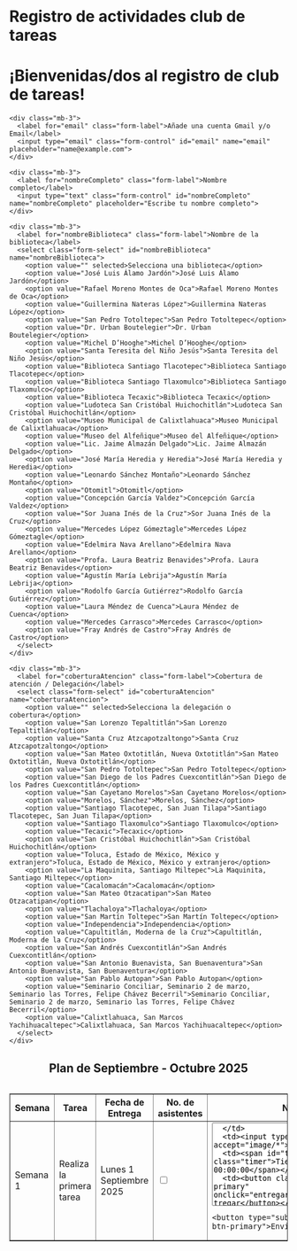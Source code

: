 # Registro de actividades club de tareas
<html lang="es">
<head>
  <meta charset="utf-8">
  <meta name="viewport" content="width=device-width, initial-scale=1">
  <title>Servicios Sociales Registro</title>
  <link href="https://cdn.jsdelivr.net/npm/bootstrap@5.3.7/dist/css/bootstrap.min.css" rel="stylesheet">
  <style>
    body {
      padding: 20px;
    }

    h1 {
      color: #0d6efd;
    }

    .blue-row {
      background-color: #cce5ff;
    }

    .pink-row {
      background-color: #f8d7da;
    }

    .red-row {
      background-color: #f5c6cb;
    }

    .imagen {
      max-width: 100%;
      height: auto;
      border: 2px solid #333;
      border-radius: 10px;
      margin-top: 20px;
    }

    input[type="file"] {
      margin-top: 20px;
      padding: 10px;
      background-color: #4CAF50;
      color: white;
      border: none;
      border-radius: 5px;
      cursor: pointer;
    }

    input[type="file"]:hover {
      background-color: #45a049;
    }

    textarea {
      width: 95%;
      height: 120px;
      resize: vertical;
    }

    .timer {
      font-size: 14px;
      font-weight: bold;
      color: #d63384;
    }
  </style>
</head>
<body>

  <h1>¡Bienvenidas/dos al registro de club de tareas!</h1>

  <form class="form registro" action="https://formspree.io/f/mwpnppbz" method="POST" enctype="multipart/form-data">

    <div class="mb-3">
      <label for="email" class="form-label">Añade una cuenta Gmail y/o Email</label>
      <input type="email" class="form-control" id="email" name="email" placeholder="name@example.com">
    </div>

    <div class="mb-3">
      <label for="nombreCompleto" class="form-label">Nombre completo</label>
      <input type="text" class="form-control" id="nombreCompleto" name="nombreCompleto" placeholder="Escribe tu nombre completo">
    </div>

    <div class="mb-3">
      <label for="nombreBiblioteca" class="form-label">Nombre de la biblioteca</label>
      <select class="form-select" id="nombreBiblioteca" name="nombreBiblioteca">
        <option value="" selected>Selecciona una biblioteca</option>
        <option value="José Luis Álamo Jardón">José Luis Álamo Jardón</option>
        <option value="Rafael Moreno Montes de Oca">Rafael Moreno Montes de Oca</option>
        <option value="Guillermina Nateras López">Guillermina Nateras López</option>
        <option value="San Pedro Totoltepec">San Pedro Totoltepec</option>
        <option value="Dr. Urban Boutelegier">Dr. Urban Boutelegier</option>
        <option value="Michel D’Hooghe">Michel D’Hooghe</option>
        <option value="Santa Teresita del Niño Jesús">Santa Teresita del Niño Jesús</option>
        <option value="Biblioteca Santiago Tlacotepec">Biblioteca Santiago Tlacotepec</option>
        <option value="Biblioteca Santiago Tlaxomulco">Biblioteca Santiago Tlaxomulco</option>
        <option value="Biblioteca Tecaxic">Biblioteca Tecaxic</option>
        <option value="Ludoteca San Cristóbal Huichochitlán">Ludoteca San Cristóbal Huichochitlán</option>
        <option value="Museo Municipal de Calixtlahuaca">Museo Municipal de Calixtlahuaca</option>
        <option value="Museo del Alfeñique">Museo del Alfeñique</option>
        <option value="Lic. Jaime Almazán Delgado">Lic. Jaime Almazán Delgado</option>
        <option value="José María Heredia y Heredia">José María Heredia y Heredia</option>
        <option value="Leonardo Sánchez Montaño">Leonardo Sánchez Montaño</option>
        <option value="Otomitl">Otomitl</option>
        <option value="Concepción García Valdez">Concepción García Valdez</option>
        <option value="Sor Juana Inés de la Cruz">Sor Juana Inés de la Cruz</option>
        <option value="Mercedes López Gómeztagle">Mercedes López Gómeztagle</option>
        <option value="Edelmira Nava Arellano">Edelmira Nava Arellano</option>
        <option value="Profa. Laura Beatriz Benavides">Profa. Laura Beatriz Benavides</option>
        <option value="Agustín María Lebrija">Agustín María Lebrija</option>
        <option value="Rodolfo García Gutiérrez">Rodolfo García Gutiérrez</option>
        <option value="Laura Méndez de Cuenca">Laura Méndez de Cuenca</option>
        <option value="Mercedes Carrasco">Mercedes Carrasco</option>
        <option value="Fray Andrés de Castro">Fray Andrés de Castro</option>
      </select>
    </div>

    <div class="mb-3">
      <label for="coberturaAtencion" class="form-label">Cobertura de atención / Delegación</label>
      <select class="form-select" id="coberturaAtencion" name="coberturaAtencion">
        <option value="" selected>Selecciona la delegación o cobertura</option>
        <option value="San Lorenzo Tepaltitlán">San Lorenzo Tepaltitlán</option>
        <option value="Santa Cruz Atzcapotzaltongo">Santa Cruz Atzcapotzaltongo</option>
        <option value="San Mateo Oxtotitlán, Nueva Oxtotitlán">San Mateo Oxtotitlán, Nueva Oxtotitlán</option>
        <option value="San Pedro Totoltepec">San Pedro Totoltepec</option>
        <option value="San Diego de los Padres Cuexcontitlán">San Diego de los Padres Cuexcontitlán</option>
        <option value="San Cayetano Morelos">San Cayetano Morelos</option>
        <option value="Morelos, Sánchez">Morelos, Sánchez</option>
        <option value="Santiago Tlacotepec, San Juan Tilapa">Santiago Tlacotepec, San Juan Tilapa</option>
        <option value="Santiago Tlaxomulco">Santiago Tlaxomulco</option>
        <option value="Tecaxic">Tecaxic</option>
        <option value="San Cristóbal Huichochitlán">San Cristóbal Huichochitlán</option>
        <option value="Toluca, Estado de México, México y extranjero">Toluca, Estado de México, México y extranjero</option>
        <option value="La Maquinita, Santiago Miltepec">La Maquinita, Santiago Miltepec</option>
        <option value="Cacalomacán">Cacalomacán</option>
        <option value="San Mateo Otzacatipan">San Mateo Otzacatipan</option>
        <option value="Tlachaloya">Tlachaloya</option>
        <option value="San Martín Toltepec">San Martín Toltepec</option>
        <option value="Independencia">Independencia</option>
        <option value="Capultitlán, Moderna de la Cruz">Capultitlán, Moderna de la Cruz</option>
        <option value="San Andrés Cuexcontitlán">San Andrés Cuexcontitlán</option>
        <option value="San Antonio Buenavista, San Buenaventura">San Antonio Buenavista, San Buenaventura</option>
        <option value="San Pablo Autopan">San Pablo Autopan</option>
        <option value="Seminario Conciliar, Seminario 2 de marzo, Seminario las Torres, Felipe Chávez Becerril">Seminario Conciliar, Seminario 2 de marzo, Seminario las Torres, Felipe Chávez Becerril</option>
        <option value="Calixtlahuaca, San Marcos Yachihuacaltepec">Calixtlahuaca, San Marcos Yachihuacaltepec</option>
      </select>
    </div>
<h2 style="text-align:center;">Plan de Septiembre - Octubre 2025</h2>
  <table class="table table-bordered">
   <!DOCTYPE html>
<html lang="es">
<head>
  <meta charset="UTF-8">
  <meta name="viewport" content="width=device-width, initial-scale=1.0">
  <title>Contador de Tiempo</title>
</head>
<body>
<form class="form registro"
action="https://formspree.io/f/mwpnppbz"
method="POST">
<table border="1">
  <thead>
        <tr>
          <th>Semana</th>
          <th>Tarea</th>
          <th>Fecha de Entrega</th>
          <th>No. de asistentes</th>
          <th>Notas</th>
          <th>Archivos</th>
          <th>Tiempo Restante</th>
          <th>Entrega</th>
          <th>Evidencia Fotográfica</th>
        </tr>
</thead>
  <tbody>
      <td>Semana 1</td>
  <td>Realiza la primera tarea</td>
  <td>Lunes 1 Septiembre 2025</td>
  <td><input type="checkbox" class="check-input" data-id="1"></td>
  <td><textarea name="notes1" placeholder="Añade aquí tu nota informativa" style="resize: both; width: 300px; height: 150px;">
  </td>
  <td><input type="file" accept="image/*"></td>
  <td><span id="timer1" class="timer">Tiempo restante: 00d 00:00:00</span></td>
  <td><button class="btn btn-primary" onclick="entregarActividad(this)">Entregar</button></td>
  <td><button><input type="file"></button></td>
  
</tr>

    <tr>
      <td>Semana 1</td>
      <td>Haz el análisis inicial</td>
      <td>Martes 2 Septiembre 2025</td>
      <td><input type="checkbox" class="check-input" data-id="2"></td>
      <td><textarea name="notes1" placeholder="Añade aquí tu nota informativa" style="resize: both; width: 300px; height: 150px;">
      </td>
      <td><input type="file" accept="image/*"></td>
      <td><span id="timer2" class="timer">Tiempo restante: 00d 00:00:00</span></td>
      <td><button class="btn btn-primary" onclick="entregarActividad(this)">Entregar</button></td>
      <td><button><input type="file"></button></td>
     
</tr>

    <!-- Semana 2 -->
    <tr>
      <td>Semana 2</td>
      <td>Define los objetivos</td>
      <td>Lunes 8 Septiembre 2025</td>
      <td><input type="checkbox" class="check-input" data-id="3"></td>
      <td><textarea name="notes1" placeholder="Añade aquí tu nota informativa" style="resize: both; width: 300px; height: 150px;"></textarea>
      </td>
      <td><input type="file" accept="image/*"></td>
      <td><span id="timer3" class="timer">Tiempo restante: 00d 00:00:00</span></td>
      <td><button class="btn btn-primary" onclick="entregarActividad(this)">Entregar</button></td>
      <td><button><input type="file"></button></td>
      
</tr>

    <tr>
    
      <td>Semana 2</td>
      <td>Revisa los resultados</td>
      <td>Martes 9 Septiembre 2025</td>
      <td><input type="checkbox" class="check-input" data-id="4"></td>
      <td><textarea name="notes1" placeholder="Añade aquí tu nota informativa" style="resize: both; width: 300px; height: 150px;">
      </textarea></td>
      <td><input type="file" accept="image/*"></td>
      <td><span id="timer4" class="timer">Tiempo restante: 00d 00:00:00</span></td>
      <td><button class="btn btn-primary" onclick="entregarActividad(this)">Entregar</button></td>
      <td><button><input type="file"></button></td>
     
      
    <!-- Semana 3 -->
    <tr>
      <td>Semana 3</td>
      <td>Haz una revisión crítica</td>
      <td>Lunes 15 Septiembre 2025</td>
      <td><input type="checkbox" class="check-input" data-id="5"></td>
      <td><textarea name="notes1" placeholder="Añade aquí tu nota informativa" style="resize: both; width: 300px; height: 150px;"></textarea>
      </td>
      <td><input type="file" accept="image/*"></td>
      <td><span id="timer5" class="timer">Tiempo restante: 00d 00:00:00</span></td>
      <td><button class="btn btn-primary" onclick="entregarActividad(this)">Entregar</button></td>
      <td><button><input type="file"></button></td>
     
</tr>

    <tr>
      <td>Semana 3</td>
      <td>Mejora el plan inicial</td>
      <td>Martes 16 Septiembre 2025</td>
      <td><input type="checkbox" class="check-input" data-id="6"></td>
      <td><textarea name="notes1" placeholder="Añade aquí tu nota informativa" style="resize: both; width: 300px; height: 150px;"></textarea>
      </td>
      <td><input type="file" accept="image/*"></td>
      <td><span id="timer6" class="timer">Tiempo restante: 00d 00:00:00</span></td>
      <td><button class="btn btn-primary" onclick="entregarActividad(this)">Entregar</button></td>
      <td><button><input type="file"></button></td>
</tr>

    <!-- Semana 4 -->
    <tr>
      <td>Semana 4</td>
      <td>Haz pausas intencionadas</td>
      <td>Miércoles 24 Septiembre 2025</td>
      <td><input type="checkbox" class="check-input" data-id="7"></td>
      <td><textarea name="notes1" placeholder="Añade aquí tu nota informativa" style="resize: both; width: 300px; height: 150px;"></textarea>
      </td>
      <td><input type="file" accept="image/*"></td>
      <td><span id="timer7" class="timer">Tiempo restante: 00d 00:00:00</span></td>
      <td><button class="btn btn-primary" onclick="entregarActividad(this)">Entregar</button></td>
      <td><button><input type="file"></button></td>
      
</tr>

    <tr>
      <td>Semana 4</td>
      <td>Varía el tono y el ritmo</td>
      <td>Jueves 25 Septiembre 2025</td>
      <td><input type="checkbox" class="check-input" data-id="8"></td>
      <td><textarea name="notes1" placeholder="Añade aquí tu nota informativa" style="resize: both; width: 300px; height: 150px;"></textarea>
</td>
      <td><input type="file" accept="image/*"></td>
      <td><span id="timer8" class="timer">Tiempo restante: 00d 00:00:00</span></td>
      <td><button class="btn btn-primary" onclick="entregarActividad(this)">Entregar</button></td>
      <td><button><input type="file"></button></td>
      
</tr>

    <!-- Semana 5 -->
    <tr>
      <td>Semana 5</td>
      <td>Utiliza notas clave</td>
      <td>Miércoles 1 Octubre 2025</td>
      <td><input type="checkbox" class="check-input" data-id="9"></td>
      <td><textarea name="notes1" placeholder="Añade aquí tu nota informativa" style="resize: both; width: 300px; height: 150px;"></textarea>
</td>
      <td><input type="file" accept="image/*"></td>
      <td><span id="timer9" class="timer">Tiempo restante: 00d 00:00:00</span></td>
      <td><button class="btn btn-primary" onclick="entregarActividad(this)">Entregar</button></td>
      <td><button><input type="file"></button></td>
      
</tr>


    <tr>
      <td>Semana 5</td>
      <td>Establece contacto visual</td>
      <td>Jueves 2 Octubre 2025</td>
      <td><input type="checkbox" class="check-input" data-id="10"></td>
      <td><textarea name="notes1" placeholder="Añade aquí tu nota informativa" style="resize: both; width: 300px; height: 150px;"></textarea>
</td>
      <td><input type="file" accept="image/*"></td>
      <td><span id="timer10" class="timer">Tiempo restante: 00d 00:00:00</span></td>
      <td><button class="btn btn-primary" onclick="entregarActividad(this)">Entregar</button></td>
      <td><button><input type="file"></button></td>
      
</tr>
    

    <!-- Semana 6 -->
    <tr>
      <td>Semana 6</td>
      <td>Sonríe</td>
      <td>Miércoles 8 Octubre 2025</td>
      <td><input type="checkbox" class="check-input" data-id="11"></td>
      <td><textarea name="notes1" placeholder="Añade aquí tu nota informativa" style="resize: both; width: 300px; height: 150px;"></textarea>
</td>
      <td><input type="file" accept="image/*"></td>
      <td><span id="timer11" class="timer">Tiempo restante: 00d 00:00:00</span></td>
      <td><button class="btn btn-primary" onclick="entregarActividad(this)">Entregar</button></td>
      <td><button><input type="file"></button></td>
      
</tr>
    

    <tr>
      <td>Semana 6</td>
      <td>Sé honesto contigo mismo</td>
      <td>Jueves 9 Octubre 2025</td>
      <td><input type="checkbox" class="check-input" data-id="12"></td>
      <td><textarea name="notes1" placeholder="Añade aquí tu nota informativa"></textarea></td>
      <td><input type="file" accept="image/*"></td>
      <td><span id="timer12" class="timer">Tiempo restante: 00d 00:00:00</span></td>
      <td><button class="btn btn-primary" onclick="entregarActividad(this)">Entregar</button></td>
      <td><button><input type="file"></button></td>
      
</tr>
    

    <!-- Semana 7 -->
    <tr>
      <td>Semana 7</td>
      <td>Capacitación</td>
      <td>Miércoles 15 Octubre 2025</td>
      <td><input type="checkbox" class="check-input" data-id="13"></td>
      <td><textarea name="notes1" placeholder="Añade aquí tu nota informativa" style="resize: both; width: 300px; height: 150px;"></textarea>
</td>
      <td><input type="file" accept="image/*"></td>
      <td><span id="timer13" class="timer">Tiempo restante: 00d 00:00:00</span></td>
      <td><button class="btn btn-primary" onclick="entregarActividad(this)">Entregar</button></td>
      <td><button><input type="file"></button></td>

</tr>
    

    <tr>
      <td>Semana 7</td>
      <td>Inicio de la siguiente etapa</td>
      <td>Jueves 16 Octubre 2025</td>
      <td><input type="checkbox" class="check-input" data-id="14"></td>
      <td><textarea name="notes1" placeholder="Añade aquí tu nota informativa" style="resize: both; width: 300px; height: 150px;"></textarea>
</td>
      <td><input type="file" accept="image/*"></td>
      <td><span id="timer14" class="timer">Tiempo restante: 00d 00:00:00</span></td>
      <td><button class="btn btn-primary" onclick="entregarActividad(this)">Entregar</button></td>
      <td><button><input type="file"></button></td>
    </tr>
  </tbody>
</table>
 <div class="mb-3">
      <label for="observaciones" class="form-label"></label>
      <textarea id="observaciones" name="observaciones" class="form-control" placeholder="Escribe cualquier comentario o duda."></textarea>
    </div>

    <button type="submit" class="btn btn-primary">Enviar</button>
  </form>

  <!-- Script al final -->
 <script>
   <!DOCTYPE html>
<html lang="es">
<head>
    <meta charset="UTF-8">
    <meta name="viewport" content="width=device-width, initial-scale=1.0">
    <title>Contador de Tiempo</title>
</head>
<body>

    <!-- Contenedores para los contadores -->
    <div id="timer1"></div>
    <div id="timer2"></div>
    <div id="timer3"></div>
    <div id="timer4"></div>
    <div id="timer5"></div>
    <div id="timer6"></div>
    <div id="timer7"></div>
    <div id="timer8"></div>
    <div id="timer9"></div>
    <div id="timer10"></div>
    <div id="timer11"></div>
    <div id="timer12"></div>
    <div id="timer13"></div>
    <div id="timer14"></div>

    <script>
        function updateCountdown() {
    const now = new Date();

    // Crear la fecha de hoy a las 6:00 PM
    const todayDeadline = new Date(
        now.getFullYear(),
        now.getMonth(),
        now.getDate(),
        18, 0, 0 // 6:00 PM
    );

    // Si ya pasaron las 6:00 PM, se puede mostrar "Tiempo de entrega alcanzado"
    const timeDiff = todayDeadline - now;

    const timerElement = document.getElementById('timerHoy');

    if (timeDiff > 0) {
        const seconds = Math.floor(timeDiff / 1000);
        const minutes = Math.floor(seconds / 60);
        const hours = Math.floor(minutes / 60);
        const days = Math.floor(hours / 24);

        const displayHours = hours % 24;
        const displayMinutes = minutes % 60;
        const displaySeconds = seconds % 60;

        timerElement.textContent = 
            `Tiempo restante hoy: ${days}d ${displayHours.toString().padStart(2, '0')}:${displayMinutes.toString().padStart(2, '0')}:${displaySeconds.toString().padStart(2, '0')}`;
    } else {
        timerElement.textContent = "¡Tiempo de entrega de hoy alcanzado!";
    }
}

setInterval(updateCountdown, 1000); // Actualiza el contador cada segundo

    </script>

</body>
</html>
